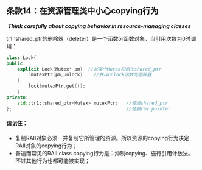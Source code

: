 ## 条款14：在资源管理类中小心copying行为

​					***Think carefully about copying behavior in resource-managing classes***

tr1::shared_ptr的删除器（deleter）是一个函数or函数对象，当引用次数为0时调用：

```c++
class Lock{
public:
	explicit Lock(Mutex* pm)  //以某个Mutex初始化shared_ptr
		:mutexPtr(pm,unlock)	//并以unlock函数为删除器
	{
		lock(mutexPtr.get());
	}
private:
	std::tr1::shared_ptr<Mutex> mutexPtr;	//使用shared_ptr
};											//替换raw pointer
```

#### 请记住：

+ 复制RAII对象必须一并复制它所管理的资源。所以资源的copying行为决定RAII对象的copying行为；
+ 普遍而常见的RAII class copying行为是：抑制copying、施行引用计数法。不过其他行为也都可能被实现；